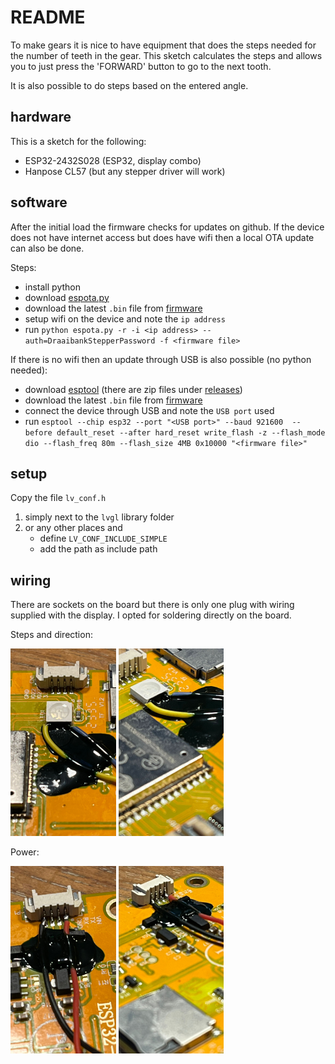 # README #

To make gears it is nice to have equipment that does the steps needed for the number of teeth in 
the gear. This sketch calculates the steps and allows you to just press the 'FORWARD' 
button to go to the next tooth.

It is also possible to do steps based on the entered angle.

## hardware ##
This is a sketch for the following:
- ESP32-2432S028 (ESP32, display combo)
- Hanpose CL57 (but any stepper driver will work)

## software ##
After the initial load the firmware checks for updates on github. If the device does not have internet access but does have wifi then a local OTA update can also be done.

Steps:
- install python
- download [espota.py](https://github.com/esp8266/Arduino/blob/master/tools/espota.py)
- download the latest `.bin` file from [firmware](https://github.com/MilovdZee/DraaibankStepper-v2/tree/main/firmware)
- setup wifi on the device and note the `ip address`
- run `python espota.py -r -i <ip address> --auth=DraaibankStepperPassword -f <firmware file>`

If there is no wifi then an update through USB is also possible (no python needed):
- download [esptool](https://github.com/espressif/esptool) (there are zip files under [releases](https://github.com/espressif/esptool/releases))
- download the latest `.bin` file from [firmware](https://github.com/MilovdZee/DraaibankStepper-v2/tree/main/firmware)
- connect the device through USB and note the `USB port` used
- run `esptool --chip esp32 --port "<USB port>" --baud 921600  --before default_reset --after hard_reset write_flash -z --flash_mode dio --flash_freq 80m --flash_size 4MB 0x10000 "<firmware file>"`

## setup ##
Copy the file `lv_conf.h`
1. simply next to the `lvgl` library folder
2. or any other places and
   - define `LV_CONF_INCLUDE_SIMPLE`
   - add the path as include path

## wiring ##
There are sockets on the board but there is only one plug with wiring supplied with the display. I opted for soldering directly on the board.

Steps and direction:

<img src="https://raw.githubusercontent.com/MilovdZee/DraaibankStepper-v2/main/images/Pulse_and_direction_1.jpeg" height=300/> <img src="https://raw.githubusercontent.com/MilovdZee/DraaibankStepper-v2/main/images/Pulse_and_direction_2.jpeg" height=300/>

Power:

<img src="https://raw.githubusercontent.com/MilovdZee/DraaibankStepper-v2/main/images/Power_1.jpeg" height=300/> <img src="https://raw.githubusercontent.com/MilovdZee/DraaibankStepper-v2/main/images/Power_2.jpeg" height=300/>